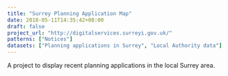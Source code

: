 ```yaml
---
title: "Surrey Planning Application Map"
date: 2018-05-11T14:35:42+08:00
draft: false
project_url: "http://digitalservices.surreyi.gov.uk/"
patterns: ["Notices"]
datasets: ["Planning applications in Surrey", "Local Authority data"]
---
```


A project to display recent planning applications in the local Surrey area.
